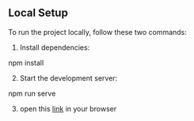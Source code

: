 
## Local Setup

To run the project locally, follow these two commands:

1. Install dependencies:

npm install

2. Start the development server:

npm run serve

3. open this [link](http://localhost:8080/) in your browser
